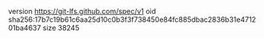 version https://git-lfs.github.com/spec/v1
oid sha256:17b7c19b61c6aa25d10c0b3f3f738450e84fc885dbac2836b31e471201ba4637
size 38245
